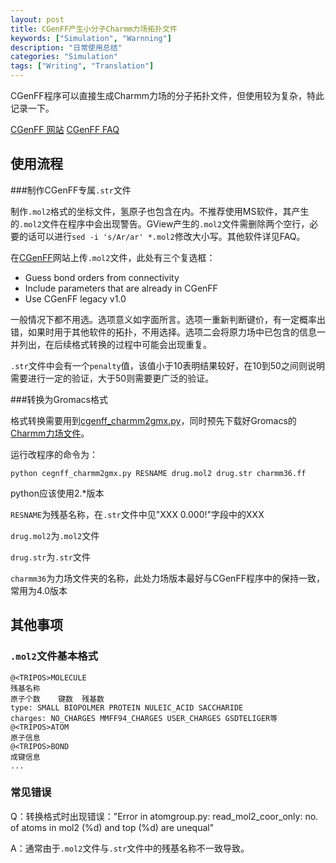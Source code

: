 ```yaml
---
layout: post
title: CGenFF产生小分子Charmm力场拓扑文件
keywords: ["Simulation", "Warnning"]
description: "日常使用总结"
categories: "Simulation"
tags: ["Writing", "Translation"]
---
```


CGenFF程序可以直接生成Charmm力场的分子拓扑文件，但使用较为复杂，特此记录一下。

[CGenFF 网站](https://cgenff.umaryland.edu/)
[CGenFF FAQ](https://cgenff.umaryland.edu/commonFiles/faq.php#morene)

## 使用流程

###制作CGenFF专属`.str`文件

制作`.mol2`格式的坐标文件，氢原子也包含在内。不推荐使用MS软件，其产生的`.mol2`文件在程序中会出现警告。GView产生的`.mol2`文件需删除两个空行，必要的话可以进行`sed -i 's/Ar/ar' *.mol2`修改大小写。其他软件详见FAQ。

在[CGenFF](https://cgenff.umaryland.edu/initguess/)网站上传`.mol2`文件，此处有三个复选框：

* Guess bond orders from connectivity
* Include parameters that are already in CGenFF
* Use CGenFF legacy v1.0
	

一般情况下都不用选。选项意义如字面所言。选项一重新判断键价，有一定概率出错，如果时用于其他软件的拓扑，不用选择。选项二会将原力场中已包含的信息一并列出，在后续格式转换的过程中可能会出现重复。

`.str`文件中会有一个`penalty`值，该值小于10表明结果较好，在10到50之间则说明需要进行一定的验证，大于50则需要更广泛的验证。

###转换为Gromacs格式

格式转换需要用到[cgenff_charmm2gmx.py](http://mackerell.umaryland.edu/download.php?filename=CHARMM_ff_params_files/cgenff_charmm2gmx.py)，同时预先下载好Gromacs的[Charmm力场文件](http://mackerell.umaryland.edu/charmm_ff.shtml#gromacs)。

运行改程序的命令为：

	python cegnff_charmm2gmx.py RESNAME drug.mol2 drug.str charmm36.ff
	
python应该使用2.*版本

`RESNAME`为残基名称，在`.str`文件中见"XXX     0.000!"字段中的XXX

`drug.mol2`为`.mol2`文件

`drug.str`为`.str`文件

`charmm36`为力场文件夹的名称，此处力场版本最好与CGenFF程序中的保持一致，常用为4.0版本

## 其他事项

### `.mol2`文件基本格式

	@<TRIPOS>MOLECULE
	残基名称
	原子个数	键数	残基数
	type: SMALL BIOPOLMER PROTEIN NULEIC_ACID SACCHARIDE
	charges: NO_CHARGES MMFF94_CHARGES USER_CHARGES GSDTELIGER等
	@<TRIPOS>ATOM
	原子信息
	@<TRIPOS>BOND
	成键信息
	...
	
### 常见错误

Q：转换格式时出现错误："Error in atomgroup.py: read_mol2_coor_only: no. of atoms in mol2 (%d) and top (%d) are unequal"

A：通常由于`.mol2`文件与`.str`文件中的残基名称不一致导致。